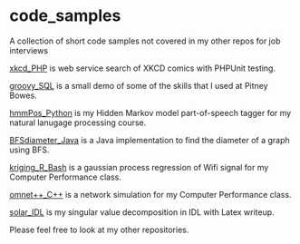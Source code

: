 # code_samples
A collection of short code samples not covered in my other repos for job interviews

[xkcd_PHP](https://github.com/ReentrantCoder/school_code_samples/blob/master/xkcd_PHP) is web service search of XKCD comics with PHPUnit testing.

[groovy_SQL](https://github.com/ReentrantCoder/school_code_samples/blob/master/groovy_SQL) is a small demo of some of the skills that I used at Pitney Bowes.

[hmmPos_Python](https://github.com/ReentrantCoder/school_code_samples/tree/master/hmmPos_Python) is my Hidden Markov model part-of-speech tagger for my natural lanugage processing course.

[BFSdiameter_Java](https://github.com/ReentrantCoder/school_code_samples/tree/master/BFSdiameter_Java) is a Java implementation to find the diameter of a graph using BFS.

[kriging_R_Bash](https://github.com/ReentrantCoder/school_code_samples/tree/master/kriging_R_Bash) is a gaussian process regression of Wifi signal for my Computer Performance class.

[omnet++_C++](https://github.com/ReentrantCoder/school_code_samples/tree/master/omnet%2B%2B_C%2B%2B) is a network simulation for my Computer Performance class.

[solar_IDL](https://github.com/ReentrantCoder/school_code_samples/tree/master/solar_IDL) is my singular value decomposition in IDL with Latex writeup.

Please feel free to look at my other repositories.
